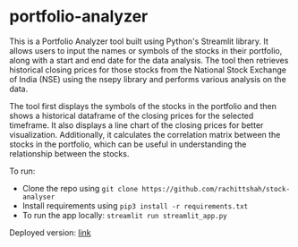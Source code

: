 # portfolio-analyzer

This is a Portfolio Analyzer tool built using Python's Streamlit library. It allows users to input the names or symbols of the stocks in their portfolio, along with a start and end date for the data analysis. The tool then retrieves historical closing prices for those stocks from the National Stock Exchange of India (NSE) using the nsepy library and performs various analysis on the data.

The tool first displays the symbols of the stocks in the portfolio and then shows a historical dataframe of the closing prices for the selected timeframe. It also displays a line chart of the closing prices for better visualization. Additionally, it calculates the correlation matrix between the stocks in the portfolio, which can be useful in understanding the relationship between the stocks.

To run:

- Clone the repo using ```git clone https://github.com/rachittshah/stock-analyser```
- Install requirements using ```pip3 install -r requirements.txt```
- To run the app locally: ```streamlit run streamlit_app.py```

Deployed version: [link](https://rachittshah-stock-analyser-streamlit-app-o9pa16.streamlit.app/)
